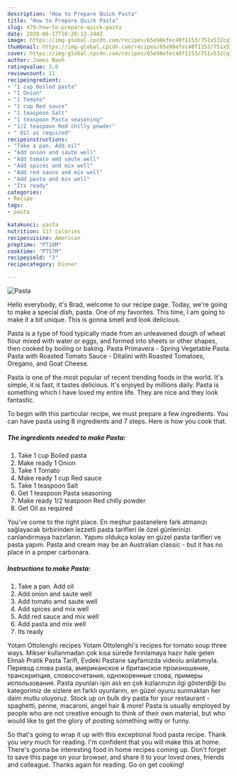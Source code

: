 ```yaml
---
description: "How to Prepare Quick Pasta"
title: "How to Prepare Quick Pasta"
slug: 479-how-to-prepare-quick-pasta
date: 2020-06-17T16:28:13.244Z
image: https://img-global.cpcdn.com/recipes/65e98efec40f1153/751x532cq70/pasta-recipe-main-photo.jpg
thumbnail: https://img-global.cpcdn.com/recipes/65e98efec40f1153/751x532cq70/pasta-recipe-main-photo.jpg
cover: https://img-global.cpcdn.com/recipes/65e98efec40f1153/751x532cq70/pasta-recipe-main-photo.jpg
author: James Nash
ratingvalue: 3.8
reviewcount: 11
recipeingredient:
- "1 cup Boiled pasta"
- "1 Onion"
- "1 Tomato"
- "1 cup Red sauce"
- "1 teaspoon Salt"
- "1 teaspoon Pasta seasoning"
- "1/2 teaspoon Red chilly powder"
- " Oil as required"
recipeinstructions:
- "Take a pan. Add oil"
- "Add onion and saute well"
- "Add tomato amd saute well"
- "Add spices and mix well"
- "Add red sauce and mix well"
- "Add pasta and mix well"
- "Its ready"
categories:
- Recipe
tags:
- pasta

katakunci: pasta 
nutrition: 117 calories
recipecuisine: American
preptime: "PT10M"
cooktime: "PT57M"
recipeyield: "3"
recipecategory: Dinner

---
```



![Pasta](https://img-global.cpcdn.com/recipes/65e98efec40f1153/751x532cq70/pasta-recipe-main-photo.jpg)

Hello everybody, it's Brad, welcome to our recipe page. Today, we're going to make a special dish, pasta. One of my favorites. This time, I am going to make it a bit unique. This is gonna smell and look delicious.

Pasta is a type of food typically made from an unleavened dough of wheat flour mixed with water or eggs, and formed into sheets or other shapes, then cooked by boiling or baking. Pasta Primavera - Spring Vegetable Pasta. Pasta with Roasted Tomato Sauce - Ditalini with Roasted Tomatoes, Oregano, and Goat Cheese.

Pasta is one of the most popular of recent trending foods in the world. It's simple, it is fast, it tastes delicious. It's enjoyed by millions daily. Pasta is something which I have loved my entire life. They are nice and they look fantastic.


To begin with this particular recipe, we must prepare a few ingredients. You can have pasta using 8 ingredients and 7 steps. Here is how you cook that.

<!--inarticleads1-->

##### The ingredients needed to make Pasta:

1. Take 1 cup Boiled pasta
1. Make ready 1 Onion
1. Take 1 Tomato
1. Make ready 1 cup Red sauce
1. Take 1 teaspoon Salt
1. Get 1 teaspoon Pasta seasoning
1. Make ready 1/2 teaspoon Red chilly powder
1. Get  Oil as required


You&#39;ve come to the right place. En meşhur pastanelere fark atmanızı sağlayacak birbirinden lezzetli pasta tarifleri ile özel günlerinizi canlandırmaya hazırlanın. Yapımı oldukça kolay en güzel pasta tarifleri ve pasta yapım. Pasta and cream may be an Australian classic - but it has no place in a proper carbonara. 

<!--inarticleads2-->

##### Instructions to make Pasta:

1. Take a pan. Add oil
1. Add onion and saute well
1. Add tomato amd saute well
1. Add spices and mix well
1. Add red sauce and mix well
1. Add pasta and mix well
1. Its ready


Yotam Ottolenghi recipes Yotam Ottolenghi&#39;s recipes for tomato soup three ways. Mikser kullanmadan çok kısa sürede fırınlamaya hazır hale gelen Elmalı Pratik Pasta Tarifi, Evdeki Pastane sayfamızda videolu anlatımıyla. Перевод слова pasta, американское и британское произношение, транскрипция, словосочетания, однокоренные слова, примеры использования. Pasta oyunları işin aslı en çok kızlarınızın ilgi gösterdiği bu kategorimiz de sizlere en farklı oyunlarını, en güzel oyunu sunmaktan her daim mutlu oluyoruz. Stock up on bulk dry pasta for your restaurant - spaghetti, penne, macaroni, angel hair &amp; more! Pasta is usually employed by people who are not creative enough to think of their own material, but who would like to get the glory of posting something witty or funny. 

So that's going to wrap it up with this exceptional food pasta recipe. Thank you very much for reading. I'm confident that you will make this at home. There's gonna be interesting food in home recipes coming up. Don't forget to save this page on your browser, and share it to your loved ones, friends and colleague. Thanks again for reading. Go on get cooking!
